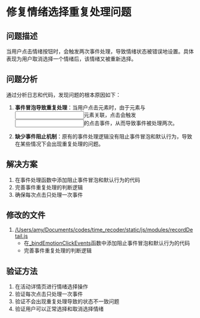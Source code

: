 # 修复情绪选择重复处理问题

## 问题描述
当用户点击情绪按钮时，会触发两次事件处理，导致情绪状态被错误地设置。具体表现为用户取消选择一个情绪后，该情绪又被重新选择。

## 问题分析
通过分析日志和代码，发现问题的根本原因如下：

1. **事件冒泡导致重复处理**：当用户点击<label>元素时，由于<label>元素与<input>元素关联，点击<label>会触发<input>的点击事件，从而导致事件被处理两次。

2. **缺少事件阻止机制**：原有的事件处理逻辑没有阻止事件冒泡和默认行为，导致在某些情况下会出现重复处理的问题。

## 解决方案
1. 在事件处理函数中添加阻止事件冒泡和默认行为的代码
2. 完善事件重复处理的判断逻辑
3. 确保每次点击只处理一次事件

## 修改的文件
1. [/Users/amy/Documents/codes/time_recoder/static/js/modules/recordDetail.js](file:///Users/amy/Documents/codes/time_recoder/static/js/modules/recordDetail.js)
   - 在[_bindEmotionClickEvents](file:///Users/amy/Documents/codes/time_recoder/static/js/modules/recordDetail.js#L669-L725)函数中添加阻止事件冒泡和默认行为的代码
   - 完善事件重复处理的判断逻辑

## 验证方法
1. 在活动详情页进行情绪选择操作
2. 验证每次点击只处理一次事件
3. 验证不会出现重复处理导致的状态不一致问题
4. 验证用户可以正常选择和取消选择情绪